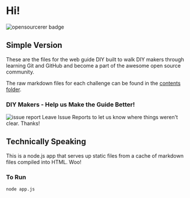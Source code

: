 # Hi!
![opensourcerer badge](https://d1973c4qjhao9m.cloudfront.net/patches/opensourcerer_253x292.png)

## Simple Version

These are the files for the web guide DIY built to walk DIY makers through learning Git and GitHub and become a part of the awesome open source community. 

The raw markdown files for each challenge can be found in the [contents folder](https://github.com/diy/opensourcerer.diy.org/tree/master/content).

### DIY Makers - Help us Make the Guide Better!

![issue report](http://diy-visualpedia.s3.amazonaws.com/new-issue.png)
Leave Issue Reports to let us know where things weren't clear. Thanks! 

## Technically Speaking

This is a node.js app that serves up static files from a cache of markdown files compiled into HTML. Woo! 

### To Run

    node app.js